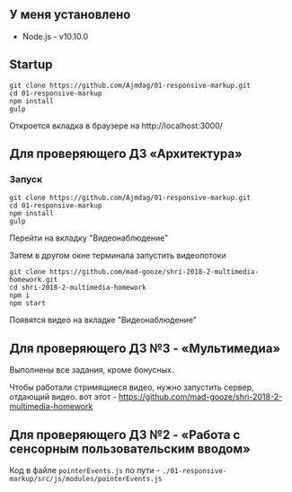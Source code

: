 ## У меня установлено
 - Node.js - v10.10.0

## Startup
```
git clone https://github.com/Ajmdag/01-responsive-markup.git
cd 01-responsive-markup
npm install
gulp
```

Откроется вкладка в браузере на http://localhost:3000/

## Для проверяющего ДЗ «Архитектура»
### Запуск
```
git clone https://github.com/Ajmdag/01-responsive-markup.git
cd 01-responsive-markup
npm install
gulp
```
Перейти на вкладку "Видеонаблюдение"

Затем в другом окне терминала запустить видеопотоки
```
git clone https://github.com/mad-gooze/shri-2018-2-multimedia-homework.git
cd shri-2018-2-multimedia-homework
npm i
npm start
```
Появятся видео на вкладке "Видеонаблюдение"

## Для проверяющего ДЗ №3 - «Мультимедиа»
Выполнены все задания, кроме бонусных.

Чтобы работали стримящиеся видео, нужно запустить сервер, отдающий видео. вот этот - https://github.com/mad-gooze/shri-2018-2-multimedia-homework

## Для проверяющего ДЗ №2 - «Работа с сенсорным пользовательским вводом»

Код в файле `pointerEvents.js` по пути - `./01-responsive-markup/src/js/modules/pointerEvents.js`
